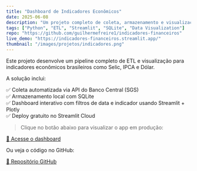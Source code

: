 ```yaml
---
title: "Dashboard de Indicadores Econômicos"
date: 2025-06-08
description: "Um projeto completo de coleta, armazenamento e visualização de dados econômicos com Python, SQLite, Streamlit e APIs do Banco Central."
tags: ["Python", "ETL", "Streamlit", "SQLite", "Data Visualization"]
repo: "https://github.com/guilhermefreire1/indicadores-financeiros"
live_demo: "https://indicadores-financeiros.streamlit.app/"
thumbnail: "/images/projetos/indicadores.png"
---
```


Este projeto desenvolve um pipeline completo de ETL e visualização para indicadores econômicos brasileiros como Selic, IPCA e Dólar.

A solução inclui:

✅ Coleta automatizada via API do Banco Central (SGS)  
✅ Armazenamento local com SQLite  
✅ Dashboard interativo com filtros de data e indicador usando Streamlit + Plotly  
✅ Deploy gratuito no Streamlit Cloud

> Clique no botão abaixo para visualizar o app em produção:

[🔗 Acesse o dashboard](https://indicadores-financeiros.streamlit.app/)

Ou veja o código no GitHub:

[📁 Repositório GitHub](https://github.com/guilhermefreire1/indicadores-financeiros)
